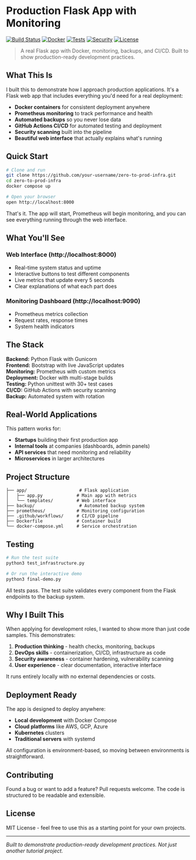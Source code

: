 # Production Flask App with Monitoring

[![Build Status](https://img.shields.io/badge/build-passing-brightgreen.svg)]()
[![Docker](https://img.shields.io/badge/docker-ready-blue.svg)]()
[![Tests](https://img.shields.io/badge/tests-30%2F30%20passing-brightgreen.svg)]()
[![Security](https://img.shields.io/badge/security-scanned-green.svg)]()
[![License](https://img.shields.io/badge/license-MIT-blue.svg)]()

> A real Flask app with Docker, monitoring, backups, and CI/CD. Built to show production-ready development practices.

## What This Is

I built this to demonstrate how I approach production applications. It's a Flask web app that includes everything you'd need for a real deployment:

- **Docker containers** for consistent deployment anywhere
- **Prometheus monitoring** to track performance and health
- **Automated backups** so you never lose data
- **GitHub Actions CI/CD** for automated testing and deployment
- **Security scanning** built into the pipeline
- **Beautiful web interface** that actually explains what's running

## Quick Start

```bash
# Clone and run
git clone https://github.com/your-username/zero-to-prod-infra.git
cd zero-to-prod-infra
docker compose up

# Open your browser
open http://localhost:8000
```

That's it. The app will start, Prometheus will begin monitoring, and you can see everything running through the web interface.

## What You'll See

### Web Interface (http://localhost:8000)
- Real-time system status and uptime
- Interactive buttons to test different components
- Live metrics that update every 5 seconds
- Clear explanations of what each part does

### Monitoring Dashboard (http://localhost:9090)
- Prometheus metrics collection
- Request rates, response times
- System health indicators

## The Stack

**Backend:** Python Flask with Gunicorn  
**Frontend:** Bootstrap with live JavaScript updates  
**Monitoring:** Prometheus with custom metrics  
**Deployment:** Docker with multi-stage builds  
**Testing:** Python unittest with 30+ test cases  
**CI/CD:** GitHub Actions with security scanning  
**Backup:** Automated system with rotation  

## Real-World Applications

This pattern works for:
- **Startups** building their first production app
- **Internal tools** at companies (dashboards, admin panels)
- **API services** that need monitoring and reliability
- **Microservices** in larger architectures

## Project Structure

```
├── app/                    # Flask application
│   ├── app.py             # Main app with metrics
│   └── templates/         # Web interface
├── backup/                 # Automated backup system
├── prometheus/            # Monitoring configuration
├── .github/workflows/     # CI/CD pipeline
├── Dockerfile             # Container build
└── docker-compose.yml     # Service orchestration
```

## Testing

```bash
# Run the test suite
python3 test_infrastructure.py

# Or run the interactive demo
python3 final-demo.py
```

All tests pass. The test suite validates every component from the Flask endpoints to the backup system.

## Why I Built This

When applying for development roles, I wanted to show more than just code samples. This demonstrates:

1. **Production thinking** - health checks, monitoring, backups
2. **DevOps skills** - containerization, CI/CD, infrastructure as code
3. **Security awareness** - container hardening, vulnerability scanning
4. **User experience** - clear documentation, interactive interface

It runs entirely locally with no external dependencies or costs.

## Deployment Ready

The app is designed to deploy anywhere:
- **Local development** with Docker Compose
- **Cloud platforms** like AWS, GCP, Azure
- **Kubernetes** clusters
- **Traditional servers** with systemd

All configuration is environment-based, so moving between environments is straightforward.

## Contributing

Found a bug or want to add a feature? Pull requests welcome. The code is structured to be readable and extensible.

## License

MIT License - feel free to use this as a starting point for your own projects.

---

*Built to demonstrate production-ready development practices. Not just another tutorial project.*
